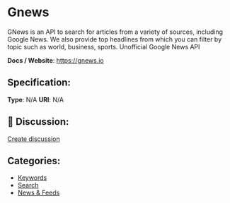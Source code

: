 # Gnews


GNews is an API to search for articles from a variety of sources, including Google News. We also provide top headlines from which you can filter by topic such as world, business, sports. Unofficial Google News API

**Docs / Website**: https://gnews.io

## Specification:
**Type**:  N/A 
**URI**:  N/A 

## 💬 Discussion:
[Create discussion](https://github.com/apis-list/apis-list/discussions/new)

## Categories:
- [Keywords](https://github.com/apis-list/apis-list#keywords)
- [Search](https://github.com/apis-list/apis-list#search)
- [News & Feeds](https://github.com/apis-list/apis-list#news-and-feeds)



